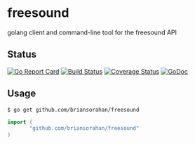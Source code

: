 freesound
============

golang client and command-line tool for the freesound API

## Status

[![Go Report Card](https://goreportcard.com/badge/github.com/briansorahan/freesound)](https://goreportcard.com/report/github.com/briansorahan/freesound)
[![Build Status](https://drone.io/github.com/briansorahan/freesound/status.png)](https://drone.io/github.com/briansorahan/freesound/latest)
[![Coverage Status](https://coveralls.io/repos/github/briansorahan/freesound/badge.svg?branch=master)](https://coveralls.io/github/briansorahan/freesound?branch=master)
[![GoDoc](https://godoc.org/github.com/briansorahan/freesound?status.svg)](https://godoc.org/github.com/briansorahan/freesound)

## Usage

```shell
$ go get github.com/briansorahan/freesound
```

```go
import (
       "github.com/briansorahan/freesound"
)
```